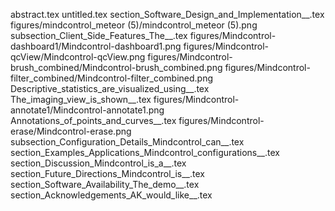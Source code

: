 abstract.tex
untitled.tex
section_Software_Design_and_Implementation__.tex
figures/mindcontrol_meteor (5)/mindcontrol_meteor (5).png
subsection_Client_Side_Features_The__.tex
figures/Mindcontrol-dashboard1/Mindcontrol-dashboard1.png
figures/Mindcontrol-qcView/Mindcontrol-qcView.png
figures/Mindcontrol-brush_combined/Mindcontrol-brush_combined.png
figures/Mindcontrol-filter_combined/Mindcontrol-filter_combined.png
Descriptive_statistics_are_visualized_using__.tex
The_imaging_view_is_shown__.tex
figures/Mindcontrol-annotate1/Mindcontrol-annotate1.png
Annotations_of_points_and_curves__.tex
figures/Mindcontrol-erase/Mindcontrol-erase.png
subsection_Configuration_Details_Mindcontrol_can__.tex
section_Examples_Applications_Mindcontrol_configurations__.tex
section_Discussion_Mindcontrol_is_a__.tex
section_Future_Directions_Mindcontrol_is__.tex
section_Software_Availability_The_demo__.tex
section_Acknowledgements_AK_would_like__.tex